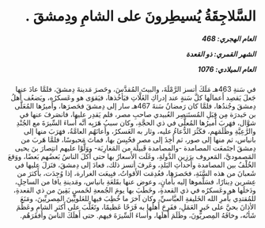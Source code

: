 <h1 dir="rtl">السَّلاجِقَةُ يُسيطِرونَ على الشامِ ودِمشقَ .</h1>

<h5 dir="rtl">العام الهجري:  468

الشهر القمري: ذو القعدة

العام الميلادي: 1076</h5>

<p dir="rtl">في سَنةِ 463هـ مَلَكَ أتسز الرَّمْلَةَ، والبيتَ المُقدَّسَ، وحَصرَ مَدينةَ دِمشقَ، فلمَّا عادَ عنها جَعلَ يَقصِد أَعمالَها كلَّ سَنةٍ عند إدراكِ الغَلَّاتِ فيَأخُذها، فيَقوَى هو وعَسكرُه، ويَضعُف أَهلُ دِمشقَ وجُندُها، فلمَّا كان رَمضانُ سَنةَ 467هـ سار إلى دِمشقَ فحَصرَها، وأَميرُها المُعَلَّى بن حَيدرَة مِن قِبَلِ المُستَنصِر العُبيدي صاحبِ مصر، فلم يَقدِر عليها، فانصَرفَ عنها في شوَّال، فهَربَ أَميرُها المُعلَّى في ذي الحجَّةِ، وكان سببُ هَرَبِه أنَّه أَساءَ السِّيرَةَ مع الجُنْدِ والرَّعِيَّةِ وظَلَمَهم، فكَثُرَ الدُّعاءُ عليه، وثار به العَسكرُ، وأَعانَهُم العامَّةُ، فهَرَبَ منها إلى بانياس، ثم منها إلى صور، ثم أُخِذَ إلى مصر فحُبِسَ بها، فماتَ مَحبوسًا، فلمَّا هَربَ من دِمشقَ اجتَمعَت المصامدة -والمصامدة قَبيلَة من المَغارِبَة- ووَلَّوْا عليهم انتِصارَ بنَ يحيى المَصموديَّ، المَعروف برَزِينِ الدَّولةِ، وغَلَت الأَسعارُ بها حتى أَكلَ الناسُ بَعضُهم بَعضًا، ووَقعَ الخُلْفُ بين المصامدة وأَحداثِ البَلدِ، وعَرفَ أتسز ذلك، فعادَ إلى دِمشقَ، فنَزلَ عليها في شَعبانَ من هذه السَّنَةِ، فحَصرَها، فعُدِمَت الأَقواتُ، فبِيعَت الغرارة، إذا وُجِدَت، بأَكثرَ من عِشرين دِينارًا، فسَلَّموها إليه بأَمانٍ، وعوض عنها بقَلعَةِ بانياس، ومَدينةِ يافا من الساحِلِ، ودَخلَها هو وعَسكرُه في ذي القعدةِ، وخَطَبَ بها يومَ الجُمعةِ لخَمسٍ بَقِينَ من ذي القعدةِ، للمُقتدِي بأَمرِ الله الخَليفةِ العبَّاسيِّ، وكان آخرَ ما خُطِبَ فيها للعَلويِّينَ المِصريِّينَ، ومَنَعَ الأذانَ بحيَّ على خَيرِ العَمَلِ، ففَرِحَ أَهلُها به فَرَحًا عَظيمًا، وتَغَلَّبَ على أَكثرِ الشامِ وعَظُمَ شَأنُه، وخافَهُ المِصريُّونَ، وظَلَمَ أَهلَها، وأَساءَ السِّيرَةَ فيهم. حتى أَهلَكَ الناسَ وأَفقَرَهُم.</p></br>
